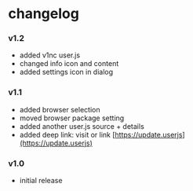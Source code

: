 # changelog

### v1.2
- added v1nc user.js
- changed info icon and content
- added settings icon in dialog


### v1.1
- added browser selection
- moved browser package setting
- added another user.js source + details
- added deep link: visit or link [https://update.userjs](https://update.userjs)

### v1.0
- initial release
